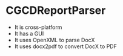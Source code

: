 # CGCDReportParser
- It is cross-platform
- It has a GUI
- It uses OpenXML to parse DocX
- It uses docx2pdf to convert DocX to PDF
